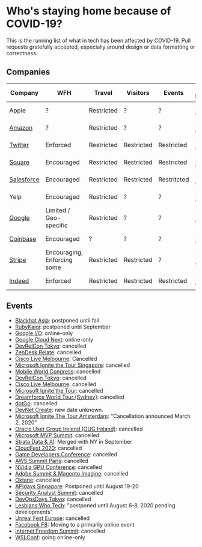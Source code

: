 # Who's staying home because of COVID-19?

This is the running list of what in tech has been affected by COVID-19. Pull requests gratefully accepted, especially around design or data formatting or correctness.

## Companies

| Company | WFH | Travel | Visitors | Events | Last Update |
| --- | --- | --- | --- | --- | --- | 
| Apple | ? | Restricted | ? | ? | 2020-03-03 |
| [Amazon](https://www.businessinsider.com/companies-asking-employees-to-work-from-home-due-to-coronavirus-2020#amazon-told-business-insider-that-its-restricting-travel-to-and-from-china-until-further-notice-those-who-must-travel-have-to-work-from-home-for-two-weeks-after-their-trip-1) | ? | Restricted | ? | ? | 2020-03-03 |
| [Twitter](https://blog.twitter.com/en_us/topics/company/2020/keeping-our-employees-and-partners-safe-during-coronavirus.html) | Enforced | Restricted | Restricted | Restricted | 2020-03-03 |
| [Square](https://twitter.com/zamosta/status/1234658276781912064) | Encouraged | Restricted | Restricted | Restricted | 2020-03-03 |
| [Salesforce](https://www.salesforce.com/blog/2020/03/safety-and-wellbeing-those-around-you.html) | Encouraged | Restricted | Restricted | Restritcted | 2020-03-03 |
| Yelp | Encouraged | Restricted | ? | ? | 2020-03-03 |
| [Google](https://www.theguardian.com/world/2020/mar/04/coronavirus-google-tech-dublin-twitter-work-from-home#maincontent) | Limited / Geo-specific | Restricted | ? | ? | 2020-03-03 |
| [Coinbase](https://docs.google.com/document/d/1SRP4dnVCvKB7A5WXrESe-cL51i6_cg5nNGLNld6qch0/edit) | Encouraged | ? | ? | ? | 2020-03-03 |
| [Stripe](https://stripe.com/newsroom/news/covid-19) | Encouraging, Enforcing some | Restricted | Restricted | ? |2020-02-29 |
| [Indeed](https://www.kvue.com/article/news/health/indeed-coronavirus-work-from-home/269-79c7797f-4d60-41df-bd9b-8b6bc25d9f3f) | Enforced | Restricted | Restricted | Restricted |2020-03-04 |

## Events

- [Blackhat Asia](https://www.blackhat.com/asia-20/travel-updates.html): postponed until fall
- [RubyKaigi](https://rubykaigi.org/2020): postponed until September
- [Google I/O](https://events.google.com/io/): online-only
- [Google Cloud Next](https://cloud.withgoogle.com/next/sf/): online-only
- [DevRelCon Tokyo](https://tokyo-2020.devrel.net/information/2020/02/13/devrelcon-tokyo-has-canceled_en.html): cancelled
- [ZenDesk Relate](https://www.miamiherald.com/news/business/tourism-cruises/article240801336.html): cancelled
- [Cisco Live Melbourne](https://www.ciscolive.com/apjc.html): Cancelled
- [Microsoft Ignite the Tour Singapore](https://www.microsoft.com/en-sg/ignite-the-tour/singapore): cancelled
- [Mobile World Congress](https://www.mwcbarcelona.com/gsma-statement-on-mwc-2020/): cancelled
- [DevRelCon Tokyo](https://tokyo-2020.devrel.net/information/2020/02/13/devrelcon-tokyo-has-canceled_en.html): cancelled
- [Cisco Live Melbourne](https://www.ciscolive.com/apjc.html): cancelled
- [Microsoft Ignite the Tour](https://www.microsoft.com/de-ch/ignite-the-tour/zurich): cancelled
- [Dreamforce World Tour (Sydney)](https://www.arnnet.com.au/article/671175/salesforce-world-tour-sydney-goes-digital-amid-coronavirus-fears/): cancelled
- [dotGo](https://twitter.com/dotGoEu/status/1234767083369639937): cancelled
- [DevNet Create](https://developer.cisco.com/devnetcreate/2020/,Postponed): new date unknown.
- [Microsoft Ignite The Tour Amsterdam](https://www.microsoft.com/nl-nl/ignite-the-tour/amsterdam): "Cancellation announced March 2, 2020"
- [Oracle User Group Irelend (OUG Ireland)](https://twitter.com/MDWidlake/status/1234864869377216515): cancelled
- [Microsoft MVP Summit](https://www.geekwire.com/2020/microsoft-cancels-mvp-summit-due-coronavirus-outbreak-seattle-area/): cancelled
- [Strata Data & AI](https://conferences.oreilly.com/strata-data-ai/stai-ca): Merged with NY in September
- [CloudFest 2020](https://www.cloudfest.com/): cancelled
- [Game Developers Conference](https://www.gdconf.com/news/important-gdc-2020-update): cancelled
- [AWS Summit Paris](https://aws.amazon.com/fr/events/summits/paris/): cancelled
- [NVidia GPU Conference](https://www.theverge.com/2020/3/2/21161635/nvidias-gpu-technology-conference-gtc-online-only-coronavirus): cancelled
- [Adobe Summit & Magento Imagine](https://www.adobe.com/summit.html): cancelled
- [Oktane](https://www.oktane20.com/health-safety): cancelled
- [APIdays Singapore](https://www.apidays.co/singapore): Postponed until August 19-20
- [Security Analyst Summit](https://twitter.com/TheSAScon/status/1234911915773583361): cancelled
- [DevOpsDays Tokyo](https://twitter.com/DevOpsDaysTokyo/status/1234433425114722308): cancelled
- [Lesbians Who Tech](https://twitter.com/ArlanWasHere/status/1234622619867066368?s=20): "postponed until August 6-8, 2020 pending developments"
- [Unreal Fest Europe](https://www.unrealengine.com/en-US/events/unreal-fest-europe-2020): cancelled
- [Facebook F8](https://developers.facebook.com/blog/post/2020/02/27/important-f8-2020-update/): Moving to a primarily online event
- [Internet Freedom Summit](https://internetfreedomfestival.org/wiki/index.php/Cancellation_of_the_2020_Internet_Freedom_Festival): cancelled
- [WSLConf](https://www.wslconf.dev/): going online-only
